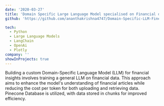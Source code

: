 ```yaml
---
date: '2020-03-27'
title: 'Domain Specific Large Language Model specialised on Financial data'
github: 'https://github.com/ananthakrishna4747/Domain-Specific-LLM-Finetuning-on-Finance-Dataset-'

tech:
  - Python
  - Large Language Models
  - LangChain
  - OpenAi
  - Plotly
company: ''
showInProjects: true
---
```


Building a custom Domain-Specific Language Model (LLM) for financial insights involves training a general LLM on financial data. This approach aims to enhance the model's understanding of financial articles while reducing the cost per token for both uploading and retrieving data. Pinecone Database is utilized, with data stored in chunks for improved efficiency.